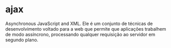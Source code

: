 # ajax
Asynchronous JavaScript and XML. Ele é um conjunto de técnicas de desenvolvimento voltado para a web que permite que aplicações trabalhem de modo assíncrono, processando qualquer requisição ao servidor em segundo plano.
